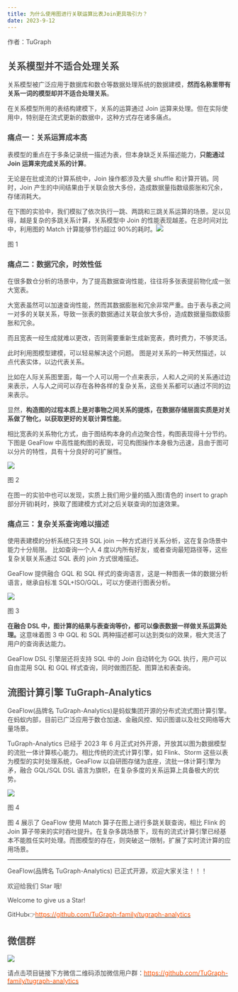 ```yaml
---
title: 为什么使用图进行关联运算比表Join更具吸引力？
date: 2023-9-12
---
```


<font style="color:rgb(69, 69, 69);">作者：TuGraph</font>

## <font style="color:rgb(69, 69, 69);">关系模型并不适合处理关系</font>

<font style="color:rgb(69, 69, 69);">关系模型被广泛应用于数据库和数仓等数据处理系统的数据建模，</font>**<font style="color:rgb(69, 69, 69);">然而名称里带有关系一词的模型却并不适合处理关系</font>**<font style="color:rgb(69, 69, 69);">。</font>

<!-- truncate -->

<font style="color:rgb(69, 69, 69);">在关系模型所用的表结构建模下，关系的运算通过 Join 运算来处理。但在实际使用中，特别是在流式更新的数据中，这种方式存在诸多痛点。</font>

### <font style="color:rgb(69, 69, 69);">痛点一：关系运算成本高</font>

<font style="color:rgb(69, 69, 69);">表模型的重点在于多条记录统一描述为表，但本身缺乏关系描述能力，</font>**<font style="color:rgb(69, 69, 69);">只能通过 Join 运算来完成关系的计算</font>**<font style="color:rgb(69, 69, 69);">。</font>

<font style="color:rgb(69, 69, 69);">无论是在批或流的计算系统中，Join 操作都涉及大量 shuffle 和计算开销。同时，Join 产生的中间结果由于关联会放大多份，造成数据量指数级膨胀和冗余，存储消耗大。</font>

<font style="color:rgb(69, 69, 69);">在下图的实验中，我们模拟了依次执行一跳、两跳和三跳关系运算的场景。足以见得，越是复杂的多跳关系计算，关系模型中 Join 的性能表现越差。在总时间对比中，利用图的 Match 计算能够节约超过 90%的耗时。</font>![](https://intranetproxy.alipay.com/skylark/lark/0/2025/png/96961/1755591238942-9738b84e-e9cb-42a2-910e-e565d3f71a42.png)

<font style="color:rgb(69, 69, 69);">图 1</font>

### <font style="color:rgb(69, 69, 69);">痛点二：数据冗余，时效性低</font>

<font style="color:rgb(69, 69, 69);">在很多数仓分析的场景中，为了提高数据查询性能，往往将多张表提前物化成一张大宽表。</font>

<font style="color:rgb(69, 69, 69);">大宽表虽然可以加速查询性能，然而其数据膨胀和冗余非常严重。由于表与表之间一对多的关联关系，导致一张表的数据通过关联会放大多份，造成数据量指数级膨胀和冗余。</font>

<font style="color:rgb(69, 69, 69);">而且宽表一经生成就难以更改，否则需要重新生成新宽表，费时费力，不够灵活。</font>

<font style="color:rgb(69, 69, 69);">此时利用图模型建模，可以轻易解决这个问题。 图是对关系的一种天然描述，以点代表实体，以边代表关系。</font>

<font style="color:rgb(69, 69, 69);">比如在人际关系图里面，每一个人可以用一个点来表示，人和人之间的关系通过边来表示，人与人之间可以存在各种各样的复杂关系，这些关系都可以通过不同的边来表示。</font>

<font style="color:rgb(69, 69, 69);">显然，</font>**<font style="color:rgb(69, 69, 69);">构造图的过程本质上是对事物之间关系的提炼，在数据存储层面实质是对关系做了物化，以获取更好的关联计算性能</font>**<font style="color:rgb(69, 69, 69);">。</font>

<font style="color:rgb(69, 69, 69);">相比宽表的关系物化方式，由于图结构本身的点边聚合性，构图表现得十分节约。 下图是 GeaFlow 中高性能构图的表现，可见构图操作本身极为迅速，且由于图可以分片的特性，具有十分良好的可扩展性。</font>

![](https://intranetproxy.alipay.com/skylark/lark/0/2025/png/96961/1755591243591-d5d1060e-5412-45b9-9fed-852bea2d9583.png)

<font style="color:rgb(69, 69, 69);">图 2</font>

<font style="color:rgb(69, 69, 69);">在图一的实验中也可以发现，实质上我们用少量的插入图(青色的 insert to graph 部分开销)耗时，换取了图建模方式对之后关联查询的加速效果。</font>

### <font style="color:rgb(69, 69, 69);">痛点三：复杂关系查询难以描述</font>

<font style="color:rgb(69, 69, 69);">使用表建模的分析系统只支持 SQL join 一种方式进行关系分析，这在复杂场景中能力十分局限。 比如查询一个人 4 度以内所有好友，或者查询最短路径等，这些复杂关联关系通过 SQL 表的 join 方式很难描述。</font>

<font style="color:rgb(69, 69, 69);">GeaFlow 提供融合 GQL 和 SQL 样式的查询语言，这是一种图表一体的数据分析语言，继承自标准 SQL+ISO/GQL，可以方便进行图表分析。</font>

![](https://intranetproxy.alipay.com/skylark/lark/0/2025/png/96961/1755591239008-8bb90521-3739-468a-9810-620c3aa45406.png)

<font style="color:rgb(69, 69, 69);">图 3</font>

**<font style="color:rgb(69, 69, 69);">在融合 DSL 中，图计算的结果与表查询等价，都可以像表数据一样做关系运算处理。</font>**<font style="color:rgb(69, 69, 69);">这意味着图 3 中 GQL 和 SQL 两种描述都可以达到类似的效果，极大灵活了用户的查询表达能力。</font>

<font style="color:rgb(69, 69, 69);">GeaFlow DSL 引擎层还将支持 SQL 中的 Join 自动转化为 GQL 执行，用户可以自由混用 SQL 和 GQL 样式查询，同时做图匹配、图算法和表查询。</font>

## <font style="color:rgb(69, 69, 69);">流图计算引擎 TuGraph-Analytics</font>

<font style="color:rgb(69, 69, 69);">GeaFlow(品牌名 TuGraph-Analytics)是蚂蚁集团开源的分布式流式图计算引擎。在蚂蚁内部，目前已广泛应用于数仓加速、金融风控、知识图谱以及社交网络等大量场景。</font>

<font style="color:rgb(69, 69, 69);">TuGraph-Analytics 已经于 2023 年 6 月正式对外开源，开放其以图为数据模型的流批一体计算核心能力。相比传统的流式计算引擎，如 Flink、Storm 这些以表为模型的实时处理系统，GeaFlow 以自研图存储为底座，流批一体计算引擎为矛，融合 GQL/SQL DSL 语言为旗帜，在复杂多度的关系运算上具备极大的优势。</font>

![](https://intranetproxy.alipay.com/skylark/lark/0/2025/png/96961/1755591249760-e960773a-5d16-45b0-9fc3-ca04104f6a91.png)

<font style="color:rgb(69, 69, 69);">图 4</font>

<font style="color:rgb(69, 69, 69);">图 4 展示了 GeaFlow 使用 Match 算子在图上进行多跳关联查询，相比 Flink 的 Join 算子带来的实时吞吐提升。在复杂多跳场景下，现有的流式计算引擎已经基本不能胜任实时处理。而图模型的存在，则突破这一限制，扩展了实时流计算的应用场景。</font>

---

<font style="color:rgb(69, 69, 69);">GeaFlow(品牌名 TuGraph-Analytics) 已正式开源，欢迎大家关注！！！</font>

<font style="color:rgb(69, 69, 69);">欢迎给我们 Star 哦!</font>

<font style="color:rgb(69, 69, 69);">Welcome to give us a Star!</font>

<font style="color:rgb(69, 69, 69);">GitHub</font><font style="color:rgb(69, 69, 69);">👉</font>[<font style="color:rgb(255, 81, 0);">https://github.com/TuGraph-family/tugraph-analytics</font>](https://github.com/TuGraph-family/tugraph-analytics)

## <font style="color:rgb(69, 69, 69);">微信群</font>

![](https://intranetproxy.alipay.com/skylark/lark/0/2025/png/96961/1755591238998-b2397697-d50d-4696-9b68-ec6074f1dc77.png)

<font style="color:rgb(69, 69, 69);">请点击项目链接下方微信二维码添加微信用户群：</font>[<font style="color:rgb(255, 81, 0);">https://github.com/TuGraph-family/tugraph-analytics</font>](https://github.com/TuGraph-family/tugraph-analytics)
